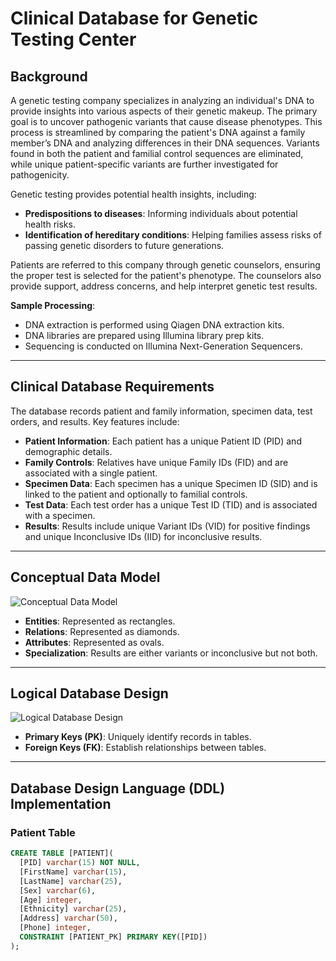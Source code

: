 # Clinical Database for Genetic Testing Center

## Background

A genetic testing company specializes in analyzing an individual's DNA to provide insights into various aspects of their genetic makeup. The primary goal is to uncover pathogenic variants that cause disease phenotypes. This process is streamlined by comparing the patient's DNA against a family member’s DNA and analyzing differences in their DNA sequences. Variants found in both the patient and familial control sequences are eliminated, while unique patient-specific variants are further investigated for pathogenicity.

Genetic testing provides potential health insights, including:
- **Predispositions to diseases**: Informing individuals about potential health risks.
- **Identification of hereditary conditions**: Helping families assess risks of passing genetic disorders to future generations.

Patients are referred to this company through genetic counselors, ensuring the proper test is selected for the patient's phenotype. The counselors also provide support, address concerns, and help interpret genetic test results.

**Sample Processing**:
- DNA extraction is performed using Qiagen DNA extraction kits.
- DNA libraries are prepared using Illumina library prep kits.
- Sequencing is conducted on Illumina Next-Generation Sequencers.

---

## Clinical Database Requirements

The database records patient and family information, specimen data, test orders, and results. Key features include:
- **Patient Information**: Each patient has a unique Patient ID (PID) and demographic details.
- **Family Controls**: Relatives have unique Family IDs (FID) and are associated with a single patient.
- **Specimen Data**: Each specimen has a unique Specimen ID (SID) and is linked to the patient and optionally to familial controls.
- **Test Data**: Each test order has a unique Test ID (TID) and is associated with a specimen.
- **Results**: Results include unique Variant IDs (VID) for positive findings and unique Inconclusive IDs (IID) for inconclusive results.

---

## Conceptual Data Model

![Conceptual Data Model](path/to/conceptual-data-model-image)

- **Entities**: Represented as rectangles.
- **Relations**: Represented as diamonds.
- **Attributes**: Represented as ovals.
- **Specialization**: Results are either variants or inconclusive but not both.

---

## Logical Database Design

![Logical Database Design](path/to/logical-database-design-image)

- **Primary Keys (PK)**: Uniquely identify records in tables.
- **Foreign Keys (FK)**: Establish relationships between tables.

---

## Database Design Language (DDL) Implementation

### Patient Table
```sql
CREATE TABLE [PATIENT](
  [PID] varchar(15) NOT NULL, 
  [FirstName] varchar(15), 
  [LastName] varchar(25), 
  [Sex] varchar(6), 
  [Age] integer, 
  [Ethnicity] varchar(25), 
  [Address] varchar(50), 
  [Phone] integer, 
  CONSTRAINT [PATIENT_PK] PRIMARY KEY([PID])
);